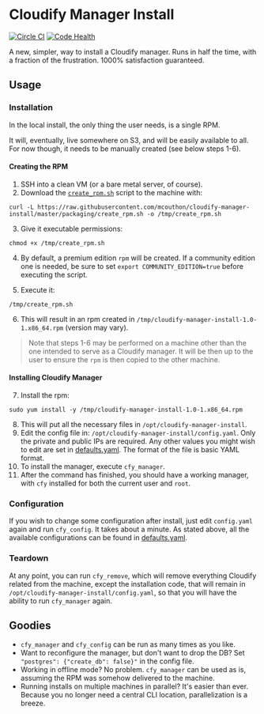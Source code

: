 # Cloudify Manager Install
[![Circle CI](https://circleci.com/gh/mcouthon/cloudify-manager-install/tree/master.svg?style=shield)](https://circleci.com/gh/mcouthon/cloudify-manager-install/tree/master)
[![Code Health](https://landscape.io/github/mcouthon/cloudify-manager-install/master/landscape.svg?style=flat)](https://landscape.io/github/mcouthon/cloudify-manager-install/master)

A new, simpler, way to install a Cloudify manager.
Runs in half the time, with a fraction of the frustration.
1000% satisfaction guaranteed.

## Usage
### Installation

In the local install, the only thing the user needs, is a single RPM.

It will, eventually, live somewhere on S3, and will be easily available
to all. For now though, it needs to be manually created (see below
steps 1-6).

#### Creating the RPM

1. SSH into a clean VM (or a bare metal server, of course).
2. Download the [`create_rpm.sh`](create_rpm.sh) script to the machine
with:

`curl -L https://raw.githubusercontent.com/mcouthon/cloudify-manager-install/master/packaging/create_rpm.sh -o /tmp/create_rpm.sh `

3. Give it executable permissions:

`chmod +x /tmp/create_rpm.sh`

4. By default, a premium edition `rpm` will be created. If a community
edition one is needed, be sure to set `export COMMUNITY_EDITION=true`
before executing the script.

5. Execute it:

`/tmp/create_rpm.sh`

6. This will result in an rpm created in `/tmp/cloudify-manager-install-1.0-1.x86_64.rpm` (version may vary).

> Note that steps 1-6 may be performed on a machine other than the one
intended to serve as a Cloudify manager. It will be then up to the user
to ensure the `rpm` is then copied to the other machine.

#### Installing Cloudify Manager

7. Install the rpm:

`sudo yum install -y /tmp/cloudify-manager-install-1.0-1.x86_64.rpm`

8. This will put all the necessary files in `/opt/cloudify-manager-install`.
9. Edit the config file in: `/opt/cloudify-manager-install/config.yaml`. Only
the private and public IPs are required. Any other values you might
wish to edit are set in [defaults.yaml](defaults.yaml). The format of
the file is basic YAML format.
10. To install the manager, execute  `cfy_manager`.
11. After the command has finished, you should have a working manager,
with `cfy` installed for both the current user and `root`.

### Configuration
If you wish to change some configuration after install, just edit
`config.yaml` again and run `cfy_config`. It takes about a minute.
As stated above, all the available configurations can be found in
[defaults.yaml](defaults.yaml).


### Teardown
At any point, you can run `cfy_remove`, which will remove everything
Cloudify related from the machine, except the installation code, that
will remain in `/opt/cloudify-manager-install/config.yaml`, so that you will
have the ability to run `cfy_manager` again.


## Goodies
* `cfy_manager` and `cfy_config` can be run as many times as you like.
* Want to reconfigure the manager, but don't want to drop the DB?
Set `"postgres": {"create_db": false}"` in the config file.
* Working in offline mode? No problem. `cfy_manager` can be used as is,
assuming the RPM was somehow delivered to the machine.
* Running installs on multiple machines in parallel? It's easier than
ever. Because you no longer need a central CLI location, parallelization
is a breeze.

